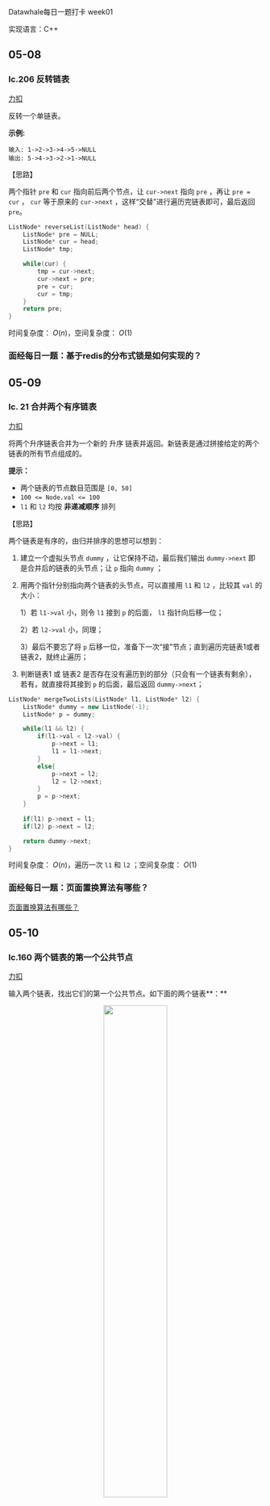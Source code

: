 Datawhale每日一题打卡 week01 

实现语言：C++

## 05-08
### lc.206 反转链表

[力扣](https://leetcode-cn.com/problems/reverse-linked-list/)

反转一个单链表。

**示例:**

```
输入: 1->2->3->4->5->NULL
输出: 5->4->3->2->1->NULL
```

【思路】

两个指针 `pre` 和 `cur` 指向前后两个节点，让 `cur->next` 指向 `pre` ，再让 `pre = cur` ， `cur` 等于原来的 `cur->next` ，这样“交替”进行遍历完链表即可，最后返回 `pre`。

```cpp
ListNode* reverseList(ListNode* head) {
    ListNode* pre = NULL;
    ListNode* cur = head;
    ListNode* tmp;

    while(cur) {
        tmp = cur->next;
        cur->next = pre;
        pre = cur;
        cur = tmp;
    }
    return pre;
}
```

时间复杂度： $O(n)$，空间复杂度： $O(1)$

### 面经每日一题：基于redis的分布式锁是如何实现的？



## 05-09
### lc. 21 合并两个有序链表

[力扣](https://leetcode-cn.com/problems/merge-two-sorted-lists/)

将两个升序链表合并为一个新的 升序 链表并返回。新链表是通过拼接给定的两个链表的所有节点组成的。

**提示：**

- 两个链表的节点数目范围是 `[0, 50]`
- `100 <= Node.val <= 100`
- `l1` 和 `l2` 均按 **非递减顺序** 排列

【思路】

两个链表是有序的，由归并排序的思想可以想到：

1. 建立一个虚拟头节点 `dummy` ，让它保持不动，最后我们输出 `dummy->next` 即是合并后的链表的头节点；让 `p` 指向 `dummy` ；
2. 用两个指针分别指向两个链表的头节点，可以直接用 `l1` 和 `l2` ，比较其 `val` 的大小：

   1）若 `l1->val` 小，则令 `l1` 接到 `p` 的后面， `l1` 指针向后移一位；

   2）若 `l2->val` 小，同理；

   3）最后不要忘了将 `p` 后移一位，准备下一次“接”节点；直到遍历完链表1或者链表2，就终止遍历；

3. 判断链表1 或 链表2 是否存在没有遍历到的部分（只会有一个链表有剩余），若有，就直接将其接到 `p` 的后面，最后返回 `dummy->next`；

```cpp
ListNode* mergeTwoLists(ListNode* l1, ListNode* l2) {
    ListNode* dummy = new ListNode(-1);
    ListNode* p = dummy;

    while(l1 && l2) {
        if(l1->val < l2->val) {
            p->next = l1;
            l1 = l1->next;
        }
        else{
            p->next = l2;
            l2 = l2->next;
        }
        p = p->next;
    }
    
    if(l1) p->next = l1;
    if(l2) p->next = l2;

    return dummy->next;
}
```

时间复杂度： $O(n)$，遍历一次 `l1` 和 `l2` ；空间复杂度： $O(1)$

### 面经每日一题：页面置换算法有哪些？

[页面置换算法有哪些？](https://github.com/nekomoon404/data-mining/blob/master/Datawhale%E6%AF%8F%E6%97%A5%E4%B8%80%E9%A2%98/%E9%9D%A2%E7%BB%8F%E6%AF%8F%E6%97%A5%E4%B8%80%E9%A2%98/2.%E9%A1%B5%E9%9D%A2%E7%BD%AE%E6%8D%A2%E7%AE%97%E6%B3%95%E6%9C%89%E5%93%AA%E4%BA%9B.md)

## 05-10
### lc.160 两个链表的第一个公共节点

[力扣](https://leetcode-cn.com/problems/intersection-of-two-linked-lists/)

输入两个链表，找出它们的第一个公共节点。如下面的两个链表**：**

<div align=center>
<img src=https://github.com/nekomoon404/data-mining/blob/master/Datawhale%E6%AF%8F%E6%97%A5%E4%B8%80%E9%A2%98/image/%E5%BE%AE%E4%BF%A1%E5%9B%BE%E7%89%87_20210510184955.png width=50% />
</div>

【思路】

解法比较巧妙，让两个指针 `p` 和 `q` 分别指向链表A和B的头节点，两个指针同时向后移，若 `p` 到达链表A的尾部空节点，就让它指向链表B的头节点； `q` 同理。这样若交点存在，当两个指针走过的距离是 ”a + b + c"时，它们一定会在交点相遇；当交点不存在时，两个指针走过距离“a + b" 时，都会指向空节点，即相等，跳出循环，返回 `p` 即返回空节点。

<div align=center>
<img src=https://github.com/nekomoon404/data-mining/blob/master/Datawhale%E6%AF%8F%E6%97%A5%E4%B8%80%E9%A2%98/image/%E5%BE%AE%E4%BF%A1%E5%9B%BE%E7%89%87_20210510190043.jpg width=40% />
</div>

```cpp
ListNode *getIntersectionNode(ListNode *headA, ListNode *headB) {
    ListNode* p = headA;
    ListNode* q = headB;

    while(p != q) {
        if(p) p = p->next;
        else p = headB;

        if(q) q = q->next;
        else q = headA;
    }

    return p;
}
```
时间复杂度： $O(n)$，遍历一次链表1和链表2 ；空间复杂度： $O(1)$

### 面经每日一题：MySQL的引擎了解嘛？默认的是哪个？Innodb和Myisam的区别？

## 05-11
### lc.141 环形链表

[力扣](https://leetcode-cn.com/problems/linked-list-cycle/)

给定一个链表，判断链表中是否有环。

【思路】

快慢指针，慢指针 `slow` 指向头节点 `head` ，每次向后移动一位；快指针 `fast` 指向头节点，每次向后移动两位；若链表中有环存在，则快慢指针一定会相遇；若链表中无环存在，则快指针会离慢指针越来越远，直到走到尾部的空节点。

（有些题解是让快指针起始指向 `head->next` ，其实当有环存在时，快指针无论一开始指向哪里，快慢指针总能相遇。）

```cpp
bool hasCycle(ListNode *head) {
    ListNode* fast = head;
    ListNode* slow = head;

    while(fast && fast->next) {
        fast = fast->next->next;
        slow = slow->next;
        if(fast == slow)
            return true;
    }

    return false;
}
```

时间复杂度：$O(n)$ ；空间复杂度：$O(1)$

【为什么快慢指针一定可以相遇？快指针的步长为什么要为2？步长为3、4行不行？】

如下图，假设头节点到环入口距离是x，环入口到快慢指针第一次相遇点的距离是y，相遇点到环入口距离是z。

<div  align="center">  
<img src="https://gitee.com/nekomoon404/blog-img/raw/master/img/微信图片_20210513100302.png" width=50% />
</div>

设头节点的下标是0，每次移动1位（步长为1）的慢指针走了 $j$ 步，到了位置 `j` ， **$j$ 是 环的长度 y + z 的整数倍中满足 $j > x$ 的最小的那个数**；快指针每次移动 k 位（步长为k, k≥2）， 因此快指针此时已走过 $k * j$步，可以理解为快指针先走到位置 `j` ，又在环中走了 $(k-1) * j$步，因此 $j$ 是环长度的整数倍，所以快指针最终又走到了位置 `j` ，快慢指针相遇。

**可见，快指针的步长大于等于2时，都是可以和慢指针相遇的。**

时间复杂度可以看慢指针走过的步数 $j$，设链表中的节点个数为n。因为$j$是环的长度 y + z 的整数倍中满足 $j > x$ 的最小的那个数：

- 若x ≤ 环长，则 $j = y + z < n$;
- 若x > 环长，则 $j < 2 * x < 2 * n$

所以时间复杂度为 $O(n)$。

>参考：[为什么用快慢指针检测链表是否有环的时候，快指针的步长选择的是2，而不是3，4，5？](https://blog.csdn.net/xgjonathan/article/details/18034825))

### 面经每日一题：线性池了解吗？参数有哪些？任务到达线程池的过程？线程池的大小如何设置？

## 05-12
### lc.142 环形链表 II Linked List Cycle ii

[力扣](https://leetcode-cn.com/problems/linked-list-cycle-ii/)

在判断链表中是否有环的基础上，还要找链表中的环的入口。

【判断链表是否有环】一个快指针每次走两步，一个慢指针每次走一步，两个指针都从头节点出发，若链表中有环，则它们必会在环内相遇。若遍历到 `fast == NULL || fast→next == NULL`时还没有相遇，说明链表中无环。

【如何找到环的入口】

如下图，假设头节点到环入口距离是x，环入口到快慢指针第一次相遇点的距离是y，相遇点到环入口距离是z。从快慢指针出发到它们第一次相遇：

<div  align="center">  
<img src="https://gitee.com/nekomoon404/blog-img/raw/master/img/微信图片_20210513100302.png" width=50% />
</div>

- 慢指针走过： `x + y` ；
- 快指针一定已经在环中了，它走过： `x + (y + z) * n + y` ；

又因为快指针走过的距离是慢指针走过的两倍： `x + (y + z) * n + y = 2 * (x + y)` ，移项得： `x = (y + z) * (n - 1) + z` 。

要找环的入口就是要知道x的大小，上面的式子表面，让一个指针（如原来的慢指针）从头节点开始走，一个指针从相遇点开始走，两个指针每次走一步，它们走过相同的距离时，即相遇时就在环的入口。

```cpp
ListNode *detectCycle(ListNode *head) {
    if(!head || !head->next)  return NULL;
    
    ListNode* fast = head;
    ListNode* slow = head;

    while(fast && fast->next) {
        fast = fast->next->next;
        slow = slow->next;
        if(fast == slow) {
            slow = head;
            while(slow != fast) {
                slow = slow->next;
                fast = fast->next;
            }
            return slow;
        }
    }

    return NULL;
}
```

时间复杂度： $O(n)$；空间复杂度： $O(1)$

### 面经每日一题：介绍MVCC


## 05-13
### lc.34 在排序数组中查找元素的第一个和最后一个位置

[力扣](https://leetcode-cn.com/problems/find-first-and-last-position-of-element-in-sorted-array/)

一个升序的有序数组，有重复元素，给定一个target，求target在数组中的起始和结束位置，若不存在就返回 `{-1, -1}` 

这道题考察的主要是如何去写二分查找的 `check(nums[mid])` 函数，如何判断条件去找左右端点。

<div  align="center">  
<img src="https://gitee.com/nekomoon404/blog-img/raw/master/img/微信图片_20210513205824.png" width=80% />
</div>



```cpp
vector<int> searchRange(vector<int>& nums, int target) {
    if(nums.empty())  return {-1, -1};
    int l = 0, r = nums.size() - 1;
    while(l < r) {
        int mid = l + r >> 1;
        if(nums[mid] >= target)  r = mid;
        else l = mid + 1;
    }

    int left;
    if(nums[r] == target)  left = r, l = r, r = nums.size() - 1;
    else return {-1, -1};

    while(l < r) {
        int mid = l + r + 1 >> 1;
        if(nums[mid] <= target)  l = mid;
        else r = mid - 1; 
    }

    return {left, l};
}
```

时间复杂度：$O(\log n)$；空间复杂度：$O(1)$

>可以参考之前写的二分板子：[二分查找](https://nekomoon404.github.io/2020/09/29/%E7%AE%97%E6%B3%95%E5%9F%BA%E7%A1%80%EF%BC%881%EF%BC%89/)
<div  align="center">  
<img src="https://gitee.com/nekomoon404/blog-img/raw/master/img/QQ图片20201003230519.jpg" width=70% />
</div>


### 面经每日一题：Java乐观锁机制，CAS思想？缺点？是否有原子性？

## 05-14
### lc.1 两数之和
[力扣](https://leetcode-cn.com/problems/two-sum/)

给定一个整数数组 nums 和一个整数目标值 target，请你在该数组中找出 和为目标值 的那 两个 整数，并返回它们的数组下标。

你可以假设每种输入只会对应一个答案。但是，数组中同一个元素在答案里不能重复出现。你可以按任意顺序返回答案。

提示：
* `2 <= nums.length <= 10^3`
* `-10^9 <= nums[i] <= 10^9`
* `-10^9 <= target <= 10^9`
* 只会存在一个有效答案

暴力解法是两层for循环，时间复杂度为$O(n)$。一次遍历是在所难免的，所以关键是怎么去优化第二层遍历，即已知数`nums[i]`，怎么快速地找到是否有`target - nums[i]`。

使用哈希法是合适的，这道题要求我们返回元素的下标，且可以无序，因此选择用`unordered_map`是效率高的，它查找的时间复杂度是$O(1)$。
```c++
vector<int> twoSum(vector<int>& nums, int target) {
    unordered_map<int, int> map;
    for(int i = 0; i < nums.size(); i ++) {
        auto iter = map.find(target - nums[i]);
        if(iter != map.end()) {
            return {iter->second, i};
        }
        map.insert({nums[i], i});
    }
    return {};
}
```
时间复杂度：$O(n)$；空间复杂度：$O(n)$。

C++中几种map的比较：

|映射|底层实现|是否有序|数值是否可以重复|能否更改数值|查询效率|增删效率|
|----|----|----|----|----|----|----|
|std::map|红黑树|key有序|key不可重复|key不可修改|$O(\log n)$|$O(\log n)$|
|std::multimap|红黑树|key有序|key可重复|key不可修改|$O(\log n)$|$O(\log n)$|
|std::unordered_map|哈希表|key无序|key不可重复|key不可修改|$O(1)$|$O(1)$|

### 面经每日一题：ReenTrantLock使用方法？底层实现？和synchronized区别？